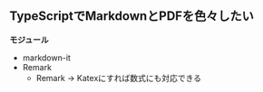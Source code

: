 ## TypeScriptでMarkdownとPDFを色々したい

**モジュール**
- markdown-it
- Remark
    - Remark -> Katexにすれば数式にも対応できる